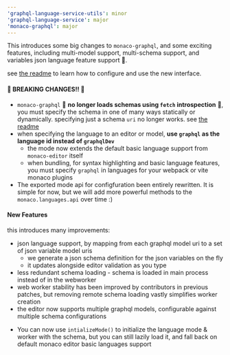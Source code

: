 ```yaml
---
'graphql-language-service-utils': minor
'graphql-language-service': major
'monaco-graphql': major
---
```


This introduces some big changes to `monaco-graphql`, and some exciting features, including multi-model support, multi-schema support, and variables json language feature support 🎉. 

see [the readme](https://github.com/graphql/graphiql/tree/main/packages/monaco-graphql#monaco-graphql) to learn how to configure and use the new interface. 

#### 🚨 BREAKING CHANGES!! 🚨

*  `monaco-graphql` 🚨  **no longer loads schemas using `fetch` introspection** 🚨, you must specify the schema in one of many ways statically or dynamically. specifying just a schema `uri` no longer works. see [the readme](https://github.com/graphql/graphiql/tree/main/packages/monaco-graphql#monaco-graphql)
* when specifying the language to an editor or model, **use `graphql` as the language id instead of `graphqlDev`**
  * the mode now extends the default basic language support from `monaco-editor` itself
  * when bundling, for syntax highlighting and basic language features, you must specify `graphql` in languages for your webpack or vite monaco plugins
* The exported mode api for configfuration been entirely rewritten. It is simple for now, but we will add more powerful methods to the `monaco.languages.api` over time :)

#### New Features

this introduces many improvements:
- json language support, by mapping from each graphql model uri to a set of json variable model uris
  - we generate a json schema definition for the json variables on the fly
  - it updates alongside editor validation as you type
- less redundant schema loading - schema is loaded in main process instead of in the webworker
- web worker stability has been improved by contributors in previous patches, but removing remote schema loading vastly simplifies worker creation
- the editor now supports multiple graphql models, configurable against multiple schema configurations
* You can now use `intializeMode()` to initialize the language mode & worker with the schema, but you can still lazily load it, and fall back on default monaco editor basic languages support
